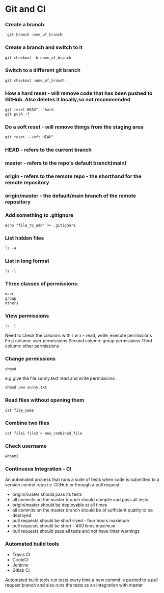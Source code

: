 # Git and CI
 
 ### Create a branch 
```html
 git branch name_of_branch
 ```

 ### Create a branch and switch to it
```html
git checkout -b name_of_branch
```

 ### Switch to a different git branch
 ```html
 git checkout name_of_branch
 ```

 ### How a hard reset - will remove code that has been pushed to GitHub. Also deletes it locally,so not recommended
 ```html
 git reset HEAD^ --hard
 git push -f
 ```

 ### Do a soft reset - will remove things from the staging area
 ```html
git reset --soft HEAD^ 
 ```
 ### HEAD - refers to the current branch

 ### master - refers to the repo's default branch(main)

 ### origin - refers to the remote repo - the shorthand for the remote repository

 ### origin/master - the default/main branch of the remote repository

 ### Add something to .gitignore
 ```html
 echo "file_to_add" >> .gitignore
 ```

 ### List hidden files
 ```html
 ls -a
 ```

 ### List in long format
 ```html
 ls -l
 ```

 ### Three classes of permissions:
 ```html
 user
 group
 others
 ```

 ### View permissions
 ```html
 ls -l
 ```
 Need to check the columns with r w x -  read, write, execute permissions
 First column: user permissions
 Second column: group permissions
 Third column: other permissions

 ### Change permissions
 ```html
 chmod
 ```
 e.g give the file sunny.text read and write permissions:
 ```html
 chmod u+w sunny.txt
 ```
 ### Read files without opening them
 ```html
 cat file_name
 ```

 ### Combine two files
 ```html
 cat file1 file2 > new_combined_file
 ```

 ### Check username
 ```html
 whoami
 ```

### Continuous Integration - CI

An automated process that runs a suite of tests when code is submitted to a version control repo i.e. GitHub or through a pull request

* origin/master should pass its tests
* all commits on the master branch should compile and pass all tests
* origin/master should be deployable at all times
* all commits on the master branch should be of sufficient quality to be deployed
* pull requests should be short-lived - four hours maximum
* pull requests should be short - 400 lines maximum
* pull requests should pass all tests and not have linter warnings

### Automated build tools
* Travis CI
* CircleCI
* Jenkins
* Gitlab CI

Automated build tools run tests every time a new commit is pushed to a pull request branch and also runs the tests as an integration with master





 
